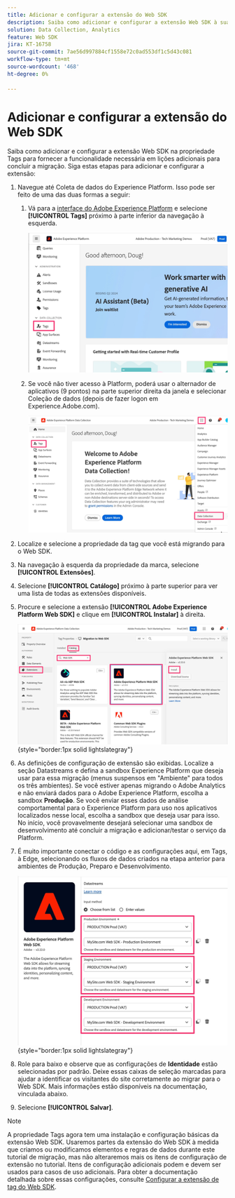 ```yaml
---
title: Adicionar e configurar a extensão do Web SDK
description: Saiba como adicionar e configurar a extensão Web SDK à sua propriedade de tags para fornecer a funcionalidade necessária em lições adicionais para concluir a migração.
solution: Data Collection, Analytics
feature: Web SDK
jira: KT-16758
source-git-commit: 7ae56d997884cf1558e72c0ad553df1c5d43c081
workflow-type: tm+mt
source-wordcount: '468'
ht-degree: 0%

---
```



# Adicionar e configurar a extensão do Web SDK

Saiba como adicionar e configurar a extensão Web SDK na propriedade Tags para fornecer a funcionalidade necessária em lições adicionais para concluir a migração.
Siga estas etapas para adicionar e configurar a extensão:

1. Navegue até Coleta de dados do Experience Platform. Isso pode ser feito de uma das duas formas a seguir:
   1. Vá para a [interface do Adobe Experience Platform](https://platform.adobe.com/) e selecione **[!UICONTROL Tags]** próximo à parte inferior da navegação à esquerda.

      ![Acessar marcas 1](assets/access-tags-1.jpg)
   1. Se você não tiver acesso à Platform, poderá usar o alternador de aplicativos (9 pontos) na parte superior direita da janela e selecionar Coleção de dados (depois de fazer logon em Experience.Adobe.com).

      ![Acessar marcas 2](assets/access-tags-2.jpg)
1. Localize e selecione a propriedade da tag que você está migrando para o Web SDK.
1. Na navegação à esquerda da propriedade da marca, selecione **[!UICONTROL Extensões]**.
1. Selecione **[!UICONTROL Catálogo]** próximo à parte superior para ver uma lista de todas as extensões disponíveis.
1. Procure e selecione a extensão **[!UICONTROL Adobe Experience Platform Web SDK]** e clique em **[!UICONTROL Instalar]** à direita.

   ![Localizar a Extensão Web SDK](assets/find-the-websdk-extension.jpg){style="border:1px solid lightslategray"}

1. As definições de configuração de extensão são exibidas. Localize a seção Datastreams e defina a sandbox Experience Platform que deseja usar para essa migração (menus suspensos em &quot;Ambiente&quot; para todos os três ambientes). Se você estiver apenas migrando o Adobe Analytics e não enviará dados para o Adobe Experience Platform, escolha a sandbox **Produção**. Se você enviar esses dados de análise comportamental para o Experience Platform para uso nos aplicativos localizados nesse local, escolha a sandbox que deseja usar para isso. No início, você provavelmente desejará selecionar uma sandbox de desenvolvimento até concluir a migração e adicionar/testar o serviço da Platform.
1. É muito importante conectar o código e as configurações aqui, em Tags, à Edge, selecionando os fluxos de dados criados na etapa anterior para ambientes de Produção, Preparo e Desenvolvimento.

   ![Seleção de sequência de dados](assets/choose-datastreams.jpg){style="border:1px solid lightslategray"}

1. Role para baixo e observe que as configurações de **Identidade** estão selecionadas por padrão. Deixe essas caixas de seleção marcadas para ajudar a identificar os visitantes do site corretamente ao migrar para o Web SDK. Mais informações estão disponíveis na documentação, vinculada abaixo.

1. Selecione **[!UICONTROL Salvar]**.

>[!NOTE]
>
>A propriedade Tags agora tem uma instalação e configuração básicas da extensão Web SDK. Usaremos partes da extensão do Web SDK à medida que criamos ou modificamos elementos e regras de dados durante este tutorial de migração, mas não alteraremos mais os itens de configuração de extensão no tutorial. Itens de configuração adicionais podem e devem ser usados para casos de uso adicionais. Para obter a documentação detalhada sobre essas configurações, consulte [Configurar a extensão de tag do Web SDK](https://experienceleague.adobe.com/en/docs/experience-platform/tags/extensions/client/web-sdk/web-sdk-extension-configuration).
